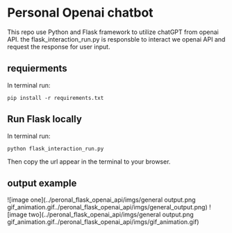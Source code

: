 # Personal Openai chatbot
This repo use Python and Flask framework to utilize chatGPT from openai API. the flask_interaction_run.py is responsble to interact we openai API and request the response for user input. 

## requierments
In terminal run:
```shell
pip install -r requirements.txt
```

## Run Flask locally
In terminal run:
```
python flask_interaction_run.py
```
Then copy the url appear in the terminal to your browser. 

## output example 
![image one](../peronal_flask_openai_api/imgs/general output.png gif_animation.gif../peronal_flask_openai_api/imgs/general_output.png)
![image two](../peronal_flask_openai_api/imgs/general output.png gif_animation.gif../peronal_flask_openai_api/imgs/gif_animation.gif)

